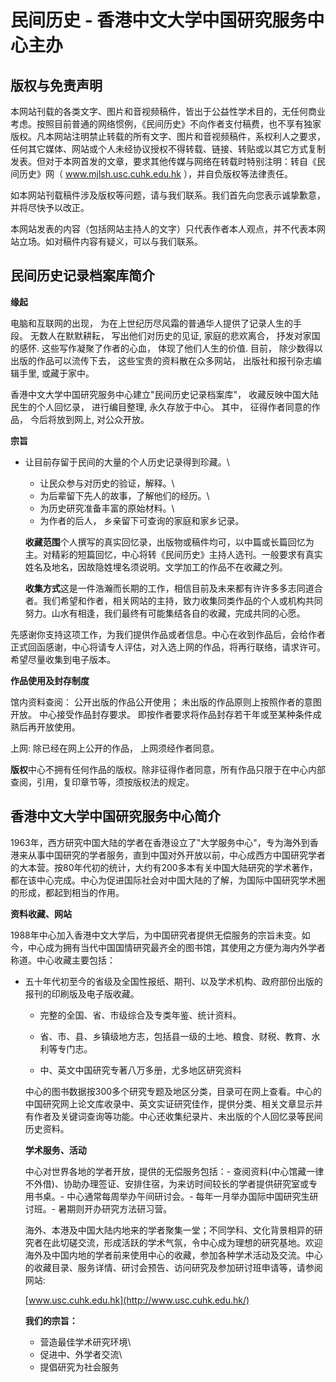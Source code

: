 # 民间历史 - 香港中文大学中国研究服务中心主办

**版权与免责声明**
---------------
 

本网站刊载的各类文字、图片和音视频稿件，皆出于公益性学术目的，无任何商业考虑。按照目前普通的网络惯例，《民间历史》不向作者支付稿费，也不享有独家版权。凡本网站注明禁止转载的所有文字、图片和音视频稿件，系权利人之要求，任何其它媒体、网站或个人未经协议授权不得转载、链接、转贴或以其它方式复制发表。但对于本网首发的文章，要求其他传媒与网络在转载时特别注明：转自《民间历史》网（ www.mjlsh.usc.cuhk.edu.hk ），并自负版权等法律责任。

如本网站刊载稿件涉及版权等问题，请与我们联系。我们首先向您表示诚挚歉意，并将尽快予以改正。

本网站发表的内容（包括网站主持人的文字）只代表作者本人观点，并不代表本网站立场。如对稿件内容有疑义，可以与我们联系。

**民间历史记录档案库简介**
---------------

**缘起**

电脑和互联网的出现， 为在上世纪历尽风霜的普通华人提供了记录人生的手段。 无数人在默默耕耘， 写出他们对历史的见证, 家庭的悲欢离合， 抒发对家国的感怀. 这些写作凝聚了作者的心血， 体现了他们人生的价值. 目前， 除少数得以出版的作品可以流传下去， 这些宝贵的资料散在众多网站， 出版社和报刊杂志编辑手里, 或藏于家中。

香港中文大学中国研究服务中心建立"民间历史记录档案库"， 收藏反映中国大陆民生的个人回忆录， 进行编目整理, 永久存放于中心。 其中， 征得作者同意的作品， 今后将放到网上, 对公众开放。

**宗旨**

-   让目前存留于民间的大量的个人历史记录得到珍藏。\
    -   让民众参与对历史的验证，解释。\
    -   为后辈留下先人的故事，了解他们的经历。\
    -   为历史研究准备丰富的原始材料。\
    -   为作者的后人， 乡亲留下可查询的家庭和家乡记录。

    **收藏范围**个人撰写的真实回忆录，出版物或稿件均可，以中篇或长篇回忆为主。对精彩的短篇回忆，中心将转《民间历史》主持人选刊。一般要求有真实姓名及地名，因故隐姓埋名须说明。文学加工的作品不在收藏之列。

    **收集方式**这是一件浩瀚而长期的工作，相信目前及未来都有许许多多志同道合者。我们希望和作者，相关网站的主持，致力收集同类作品的个人或机构共同努力。山水有相逢，我们最终有可能集结各自的收藏，完成共同的心愿。

先感谢你支持这项工作，为我们提供作品或者信息。中心在收到作品后，会给作者正式回函感谢，中心将请专人评估，对入选上网的作品，将再行联络，请求许可。希望尽量收集到电子版本。

**作品使用及封存制度**

馆内资料查阅： 公开出版的作品公开使用； 未出版的作品原则上按照作者的意图开放。 中心接受作品封存要求。 即按作者要求将作品封存若干年或至某种条件成熟后再开放使用。

上网: 除已经在网上公开的作品， 上网须经作者同意。

**版权**中心不拥有任何作品的版权。除非征得作者同意，所有作品只限于在中心内部查阅，引用，复印章节等，须按版权法的规定。

**香港中文大学中国研究服务中心简介**
--------------------

1963年，西方研究中国大陆的学者在香港设立了"大学服务中心"，专为海外到香港来从事中国研究的学者服务，直到中国对外开放以前，中心成西方中国研究学者的大本营。按80年代初的统计，大约有200多本有关中国大陆研究的学术著作，都在该中心完成。中心为促进国际社会对中国大陆的了解，为国际中国研究学术圈的形成，都起到相当的作用。

**资料收藏、网站**

1988年中心加入香港中文大学后，为中国研究者提供无偿服务的宗旨未变。如今，中心成为拥有当代中国国情研究最齐全的图书馆，其使用之方便为海内外学者称道。中心收藏主要包括：

-   五十年代初至今的省级及全国性报纸、期刊、以及学术机构、政府部份出版的报刊的印刷版及电子版收藏。

    -   完整的全国、省、市级综合及专类年鉴、统计资料。

    -   省、市、县、乡镇级地方志，包括县一级的土地、粮食、财税、教育、水利等专门志。

    -   中、英文中国研究专著八万多册，尤多地区研究资料

    中心的图书数据按300多个研究专题及地区分类，目录可在网上查看。中心的中国研究网上论文库收录中、英文实证研究佳作，提供分类、相关文章显示并有作者及关键词查询等功能。中心还收集纪录片、未出版的个人回忆录等民间历史资料。

    **学术服务、活动**

    中心对世界各地的学者开放，提供的无偿服务包括：-   查阅资料(中心馆藏一律不外借)、协助办理签证、安排住宿，为来访时间较长的学者提供研究室或专用书桌。-   中心通常每周举办午间研讨会。-   每年一月举办国际中国研究生研讨班。-   暑期则开办研究方法研习营。

    海外、本港及中国大陆内地来的学者聚集一堂；不同学科、文化背景相异的研究者在此切磋交流，形成活跃的学术气氛，令中心成为理想的研究基地。欢迎海外及中国内地的学者前来使用中心的收藏，参加各种学术活动及交流。中心的收藏目录、服务详情、研讨会预告、访问研究及参加研讨班申请等，请参阅网站:

    [www.usc.cuhk.edu.hk](http://www.usc.cuhk.edu.hk/)

    **我们的宗旨：**

    -   营造最佳学术研究环境\
    -   促进中、外学者交流\
    -   提倡研究为社会服务